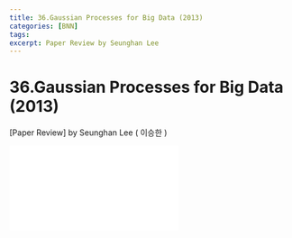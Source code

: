 ```yaml
---
title: 36.Gaussian Processes for Big Data (2013)
categories: [BNN]
tags: 
excerpt: Paper Review by Seunghan Lee
---
```


36.Gaussian Processes for Big Data (2013)
=========================================

[Paper Review] by Seunghan Lee ( 이승한 )

<embed src="/assets/pdf/BNN/review/[review]36.Gaussian Processes for Big Data (2013).pdf#toolbar=0&navpanes=0&scrollbar=0" type="application/pdf" />